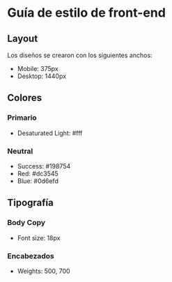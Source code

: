 # Guía de estilo de front-end

## Layout

Los diseños se crearon con los siguientes anchos:

- Mobile: 375px
- Desktop: 1440px

## Colores

### Primario

- Desaturated Light: #fff

### Neutral

- Success: #198754
- Red: #dc3545
- Blue: #0d6efd

## Tipografía

### Body Copy

- Font size: 18px

### Encabezados

- Weights: 500, 700